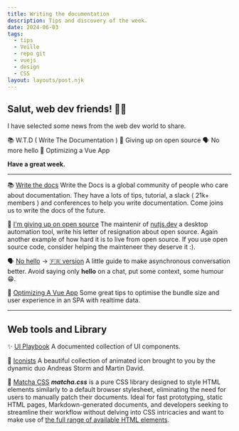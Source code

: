 ```yaml
---
title: Writing the documentation
description: Tips and discovery of the week.
date: 2024-06-03
tags:
  - tips
  - Veille
  - repo git
  - vuejs
  - design
  - CSS
layout: layouts/post.njk
---
```


## Salut, web dev friends! 🧑‍💻

I have selected some news  from the web dev world to share.

📚 W.T.D ( Write The Documentation )
🫡 Giving up on open source
🗣️ No more hello
📗 Optimizing a Vue App

**Have a great week.**
___

📚 [Write the docs](https://www.writethedocs.org/)
Write the Docs is a global community of people who care about documentation. They have a lots of tips, tutorial, a slack ( 21k+ members ) and conferences to help you write documentation.
Come joins us to write the docs of the future.

🫡 [I'm giving up on open source](https://nutjs.dev/blog/i-give-up)
The maintenir of [nutjs.dev](https://nutjs.dev/) a desktop automation tool, write his letter of resignation about open source. Again another example of how hard it is to live from open source.
If you use open source code, consider helping the mainteneer they deserve it :).

🗣️ [No hello](https://nohello.net/en/) ->  [🇫🇷 version](https://nohello.net/fr/)
A little guide to make asynchronous conversation better. Avoid saying only **hello** on a chat, put some context, some humour 😁.

📗 [Optimizing A Vue App](https://www.smashingmagazine.com/2022/11/optimizing-vue-app/)
Some great tips to optimise the bundle size and user experience in an SPA with realtime data.

___

## Web tools and Library

✨ [UI Playbook](https://uiplaybook.dev/)
A documented collection of UI components.

🎨 [Iconists](https://www.lottielab.com/iconists)
A beautiful collection of animated icon brought to you by the dynamic duo Andreas Storm and Martin David.

🧋 [Matcha CSS](https://matcha.mizu.sh/)
***matcha.css*** is a pure CSS library designed to style HTML elements similarly to a default browser stylesheet, eliminating the need for users to manually patch their documents.
Ideal for fast prototyping, static HTML pages, Markdown-generated documents, and developers seeking to streamline their workflow without delving into CSS intricacies and want to make use of [the full range of available HTML elements](https://developer.mozilla.org/docs/Web/HTML/Element).
